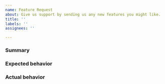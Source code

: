 ```yaml
---
name: Feature Request
about: Give us support by sending us any new features you might like.
title: ''
labels: ''
assignees: ''

---
```


<!-- Instructions For Requesting a Feature: https://github.com/deft-plus/cover-ui/blob/master/CONTRIBUTING.md -->

### Summary
<!--
Briefly describe the new feature you want to add. Provide a log message if relevant.
Example:

Add support for legacy browsers.
-->

### Expected behavior
<!-- Example: In legacy browsers is not showing anything -->

### Actual behavior
<!-- Example: Should render as normal in legacy browsers -->

